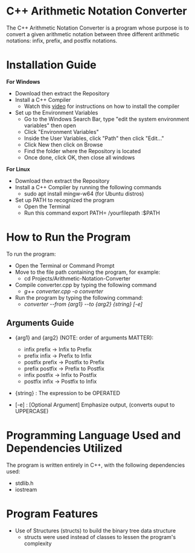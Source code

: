 # C++ Arithmetic Notation Converter

The C++ Arithmetic Notation Converter is a program whose purpose is to convert a given arithmetic notation between three different arithmetic notations: infix, prefix, and postfix notations.

# Installation Guide

**For Windows**
* Download then extract the Repository
* Install a C++ Compiler
    * Watch this [video](https://www.youtube.com/watch?v=oC69vlWofJQ) for instructions on how to install the compiler
* Set up the Environment Variables 
    * Go to the Windows Search Bar, type "edit the system environment variables" then open
    * Click "Environment Variables"
    * Inside the User Variables, click "Path" then click "Edit..."
    * Click New then click on Browse
    * Find the folder where the Repository is located
    * Once done, click OK, then close all windows

**For Linux**
* Download then extract the Repository
* Install a C++ Compiler by running the following commands
    * sudo apt install mingw-w64 (for Ubuntu distros)
* Set up PATH to recognized the program
    * Open the Terminal
    * Run this command
        export PATH= /yourfilepath :$PATH

# How to Run the Program

To run the program:

* Open the Terminal or Command Prompt
* Move to the file path containing the program, for example:
    * cd Projects/Arithmetic-Notation-Converter
* Compile converter.cpp by typing the following command
    * *g++ converter.cpp -o converter*
* Run the program by typing the following command:
    * *converter --from {arg1} --to {arg2} {string} [-e]*

## Arguments Guide
* {arg1} and {arg2} (NOTE: order of arguments MATTER):
    * infix    prefix     -> Infix to Prefix
    * prefix   infix      -> Prefix to Infix
    * postfix  prefix     -> Postfix to Prefix
    * prefix   postfix    -> Prefix to Postfix
    * infix    postfix    -> Infix to Postfix
    * postfix  infix      -> Postfix to Infix

* {string}           : The expression to be OPERATED

* [-e]               : [Optional Argument] Emphasize output, (converts ouput to UPPERCASE)

# Programming Language Used and Dependencies Utilized

The program is written entirely in C++, with the following dependencies used:
* stdlib.h 
* iostream 

# Program Features

* Use of Structures (structs) to build the binary tree data structure
    * structs were used instead of classes to lessen the program's complexity